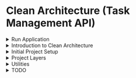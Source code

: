 # Clean Architecture (Task Management API)

<details>
<summary>Run Application</summary>

### Run Client API

```
dotnet run --project src/TaskManagement.Api
```

## How to Push Updates to GitHub

### Pushing To Master/Main Branch using alias

```
gas             # Git add and status
gc "Comment"    # Git Commit Comment
gpo             # Git Push to Origin
```

### How to create a new Feature and Push updates for PR

```
gnewbr  new_feature           # Checkout master, pull master and create a new branch

Do Updates in project
Using a tool like VS Code check updates (Differential) and reverse what we do not need
After we are 100% sure about out updates

gas                                     # Git add and status
gc "Adding new feature"                 # Git Commit Comment
gpo                                     # Git Push to Origin

git remote set-head origin main/master  # if we see any error here  run

pr                                      # To Open a new Pull Request
```

- Here other option a bit quicker

```
gnewbr  new_feature                     # Checkout master, pull master and create a new branch

Do Updates in project
Using a tool like VS Code check updates (Differential) and reverse what we do not need
After we are 100% sure about out updates

gcpr "Adding new feature"               # Add, Commit, and Open a Pull Request
```

</details>

<details>
<summary>Introduction to Clean Architecture</summary>


Clean Architecture is a software design philosophy introduced by Robert C. Martin, also known as Uncle Bob. It emphasizes the separation of concerns and the organization of code in a way that makes it more maintainable, testable, and scalable. The key principles of Clean Architecture include:

### Key Principles

1. **Independence of Frameworks**: The architecture should not be dependent on any external frameworks. Frameworks should be treated as tools rather than part of the core business logic.

2. **Testability**: The design should facilitate easy testing. By isolating the core logic from external dependencies, unit testing becomes straightforward and reliable.

3. **UI Independence**: The user interface should be decoupled from the business logic. This allows for changes in the UI without affecting the underlying system.

4. **Database Independence**: The business logic should not depend on the database. This allows for flexibility in changing or updating the database technology without impacting the core logic.

5. **Separation of Concerns**: The architecture should clearly separate different areas of concern, such as business rules, UI, and data access. This modular approach helps in managing complexity and improving maintainability.

### Structure of Clean Architecture

The structure of Clean Architecture is typically depicted as a series of concentric circles, each representing different layers of the system:

- **Entities (Domain)**: Represent the core business logic and enterprise-wide rules. They are the most inner circle and are independent of any external system.
- **Use Cases (Application)**: Encapsulate the application's business rules and orchestrate the flow of data to and from the entities.
- **Interface Adapters (Presentation)**: Convert data from the use cases to a format suitable for frameworks and external systems such as databases, web, or external APIs.
- **Frameworks and Drivers (Infrastructure)**: The outermost layer includes UI frameworks, databases, and external tools, which interact with the interface adapters.

This layered approach ensures that each part of the system is only aware of the adjacent layers, promoting low coupling and high cohesion. The dependencies point inward, ensuring that high-level policies are not dependent on low-level details.

![alt text](/images/Clean-Architecture-Diagram-Asp-Net.jpg)

Final Result:

![alt text](/images/SwaggerV1.jpg)

</details>

<details>
<summary>Initial Project Setup</summary>

### Create Projects using CLI

Some commands have to execute in Power Shell
```
cd src

dotnet new webapi -controllers -n TaskManagement.Api  
dotnet new classlib -o TaskManagement.Contracts
dotnet new classlib -o TaskManagement.Infrastructure
dotnet new classlib -o TaskManagement.Application
dotnet new classlib -o TaskManagement.Domain

dotnet add TaskManagement.Api reference TaskManagement.Application
dotnet add TaskManagement.Api reference TaskManagement.Contracts
dotnet add TaskManagement.Api reference TaskManagement.Infrastructure
dotnet add TaskManagement.Infrastructure reference TaskManagement.Application
dotnet add TaskManagement.Application reference TaskManagement.Domain

cd..

dotnet new sln --name "TaskManagement"
dotnet sln add (ls -r **/**.csproj)  
dotnet build
```

### Install external libraries

```
cd src

dotnet add TaskManagement.Domain package ErrorOr
dotnet add TaskManagement.Domain package Throw
dotnet add TaskManagement.Domain package Ardalis.SmartEnum
dotnet add TaskManagement.Application package ErrorOr
dotnet add TaskManagement.Application package MediatR
dotnet add TaskManagement.Application package FluentValidation
dotnet add TaskManagement.Application package FluentValidation.AspNetCore
dotnet add TaskManagement.Application package Microsoft.Extensions.DependencyInjection.Abstractions
dotnet add TaskManagement.Infrastructure package Microsoft.EntityFrameworkCore
dotnet add TaskManagement.Infrastructure package Microsoft.EntityFrameworkCore.Sqlite
dotnet add TaskManagement.Infrastructure package Microsoft.EntityFrameworkCore.SqlServer
dotnet add TaskManagement.Api package Microsoft.AspNetCore.OpenApi
dotnet add TaskManagement.Api package Microsoft.EntityFrameworkCore.Design


```

### Setup Entity Framework

- Good resource https://www.entityframeworktutorial.net/efcore/cli-commands-for-ef-core-migration.aspx

- Install entity framework in computer

```
# Install globally in your computer
dotnet tool install --global dotnet-ef --version 8.*

# Create folder migrations in the Infrastructure project
dotnet ef migrations list InitialCreate -p src/TaskManagement.Infrastructure -s src/TaskManagement.Api

# Create Initial **Database** in the **Api** project
dotnet ef database update -p src/TaskManagement.Infrastructure -s src/TaskManagement.Api
```


- Push **Updates to Database** after changes in Clases

```
dotnet ef migrations add XXXNAMEXXX -p src/TaskManagement.Infrastructure -s src/TaskManagement.Api
dotnet ef database update -p src/TaskManagement.Infrastructure -s src/TaskManagement.Api

Example:
dotnet ef migrations add EventsV4 -p src/TaskManagement.Infrastructure -s src/TaskManagement.Api
dotnet ef database update -p src/TaskManagement.Infrastructure -s src/TaskManagement.Api
```



### Test

- We will apply 3 types of testing
    - Unit Testing to Domain
    - Subcutaneous Testing to Application
    - Integration Testing to Api

![alt text](/images/TestingV1.jpg)

#### Unit Testing (Domain)

- For this tests we use **Ubiquitous Language**

```
Go to Root
mkdir tests (same src level)

cd tests
dotnet new classlib -o TestCommon 
dotnet new xunit -o TaskManagement.Domain.UnitTests

dotnet add TaskManagement.Domain.UnitTests package FluentAssertions

cd .. (Root)
dotnet add tests/TestCommon reference src/TaskManagement.Domain
dotnet add tests/TaskManagement.Domain.UnitTests reference tests/TestCommon

# This command only run in PowerShell
dotnet sln add (ls -r **/**.csproj) 

```

#### Unit Testing (Application)

- For this tests we use **Ubiquitous Language**

```
cd tests
dotnet new xunit -o TaskManagement.Application.UnitTests

dotnet add TaskManagement.Application.UnitTests package FluentAssertions
dotnet add TaskManagement.Application.UnitTests package NSubstitute

cd .. (Root)
dotnet add tests/TaskManagement.Application.UnitTests reference src/TaskManagement.Application
dotnet add tests/TaskManagement.Application.UnitTests reference tests/TestCommon
dotnet add tests/TestCommon reference src/TaskManagement.Application

dotnet sln add (ls -r **/**.csproj) # This command only run in PowerShell

```


#### Subcutaneous Testing

- For this tests we use **Use Cases**

```
cd tests
dotnet new xunit -o TaskManagement.Application.SubcutaneousTests

cd .. (Root)
dotnet add tests/TaskManagement.Application.SubcutaneousTests reference tests/TestCommon
dotnet add tests/TaskManagement.Application.SubcutaneousTests reference src/TaskManagement.Api

dotnet add tests/TaskManagement.Application.SubcutaneousTests package Microsoft.AspNetCore.Mvc.Testing
dotnet add tests/TaskManagement.Application.SubcutaneousTests package FluentAssertions
dotnet add tests/TaskManagement.Application.SubcutaneousTests package Microsoft.EntityFrameworkCore.Sqlite

dotnet sln add (ls -r **/**.csproj) # This command only run in PowerShell
```

#### Integration Testing

- For this tests we use **Use Cases**

```
cd tests
dotnet new xunit -o TaskManagement.Api.IntegrationTests

cd .. (Root)
dotnet add tests/TaskManagement.Api.IntegrationTests reference tests/TestCommon
dotnet add tests/TaskManagement.Api.IntegrationTests reference src/TaskManagement.Api

dotnet add tests/TaskManagement.Api.IntegrationTests package Microsoft.AspNetCore.Mvc.Testing
dotnet add tests/TaskManagement.Api.IntegrationTests package FluentAssertions

dotnet sln add (ls -r **/**.csproj) # This command only run in PowerShell
```

</details>


<details>
<summary>Project Layers</summary>

## Domain

The main objectives of this layer is to define the Domain Models, Domain Errors, Execute Business Logic and enforcing Business Rules. We will use **Rich Domain Models** instead of **Anemic Domain Models**

### Ubiquitous Language

1. A User can creates a new Task.
2. A Admin or Task Owner can assigns a Task to a User who becomes the Assignee.
3. The Task Assignee or Admin can changes the Status of the Task.
4. The Admin or Task Owner can changes the Priority Level of the Task.
5. The User(Assignee) can adds a Comment to the Task.
6. The Admin or Task Owner can deletes a Comment.
7. The Admin or Task Owner can assigns a Category to the Task.
8. The Admin or Task Owner can creates a new Category.
9. The User(Assignee) can filter tasks by Category.
10. The User(Assignee) can views detailed information about a Task.
11. The Admin or Task Owner can modifies the Task.
12. The User(Assignee) or Admin can marks the Task as Completed.


Create Folder with domain object name as plural. For example: 

- UnitWorks
    - UnitWork.cs
    - UnitWorksErrors.cs

```
namespace TaskManagement.Domain.WorkItems;

public class WorkItem : Entity
{
    private readonly int maxAttachments = 10;
    private readonly int maxComments = 10;
    private readonly List<Guid> commentIds = [];
    private readonly List<Guid> attachmentIds = [];

    public string Name { get; init; } = null!;
    public string? Description { get; init; } = null!;
}
```

```
using ErrorOr;

namespace TaskManagement.Domain.WorkItems;

public static class WorkItemErrors
{
    public static readonly Error CannotNotHaveName = Error.Validation(
        code: "WorkItem.CannotNotHaveName",
        description: "A task cannot not have name");

    public static readonly Error CannotNotHaveStatus = Error.Validation(
        code: "WorkItem.CannotNotHaveStatus",
        description: "A task cannot not have status");
}
```

## Application Layer (Use Cases)

- This layer is responsile to execute the application Use Cases. In other words is all the actions that the user can do in the system.
- Fetch domain objects.
- Manipulate domain objects.
- We applied the Result Pattern to handle the exceptions
- We applied validation using Fluent Validation


### Use Cases

1. A User creates a new Task by providing a Description, Due Date, Priority Level, and optionally assigning a Category.
2. The Admin or Task Owner assigns a Task to a User who becomes the Assignee responsible for completing the Task.
3. The Task Assignee or Admin changes the Status of the Task (e.g., from To-Do to In Progress).
4. The Admin or Task Owner changes the Priority Level of the Task to reflect its urgency.
5. The User adds a Comment to the Task to provide updates, ask questions, or leave notes.
6. The Admin or original author deletes a Comment if it is outdated or incorrect.
7. The Task Owner or Admin assigns a Category to the Task for organizational purposes.
8. Admin creates a new Category by providing a Name and Description.
9. The User selects a Category to filter and view all Tasks under that Category.
Postconditions: The system displays a list of Tasks associated with the selected Category.
10. The User views detailed information about a Task, including Description, Due Date, Status, Priority Level, Assignee, Comments, and Category.
11. The Task Owner or Admin modifies the Description, Due Date, Priority Level, or Category of the Task.
12. The Task Assignee or Admin marks the Task as Completed.

- For each domain object create a folder with two subfolders Queries and Commands. For example 
    - Tasks Folder
        - Commands.
            - CreateUnitWork
                - CreateUnitWorkCommand.cs
                - CreateUnitWorkCommandHandler.cs
            - DeleteUnitWork
        - Queries
            - GetUnitWork
                - ListUnitWorkCommand.cs
                - ListUnitWorkCommandHandler.cs


```
using ErrorOr;
using MediatR;
using TaskManagement.Domain.WorkItems;

namespace TaskManagement.Application.WorkItems.Commands.CreateWorkItem;

public record CreateWorkItemCommand(string Name, string Description,
    DateTime DueDate, WorkItemStatus TaskStatus,
    Guid CategoryId, Guid UserAssignedToId) : IRequest<ErrorOr<WorkItem>>;
```

```
using ErrorOr;
using MediatR;
using TaskManagement.Application.Common.Interfaces;
using TaskManagement.Domain.WorkItems;


namespace TaskManagement.Application.WorkItems.Commands.CreateWorkItem;

public class CreateTaskCommandHandler(IWorkItemsRepository workItemsRepository,
    ICategoriesRepository categoriesRepository,
    IUsersRepository usersRepository,
    IUnitOfWork unitOfWork) :
    IRequestHandler<CreateWorkItemCommand, ErrorOr<WorkItem>>
{
    public async Task<ErrorOr<WorkItem>> Handle(
        CreateWorkItemCommand request, CancellationToken cancellationToken)
    {
        var category = await categoriesRepository.GetByIdAsync(request.CategoryId);
        var assignedUser = await usersRepository.GetByIdAsync(request.UserAssignedToId);

        if (category is null)
        {
            return WorkItemErrors.CategoryNotFound;
        }
        if (assignedUser is null)
        {
            return WorkItemErrors.AssignedUserNotFound;
        }

        var task = new WorkItem(
            name: request.Name, description: request.Description,
            dueDate: request.DueDate, workItemStatus: request.TaskStatus,
            categoryId: request.CategoryId,
            categoryName: category.Name,
            assignedToId: request.UserAssignedToId,
            assignedToName: assignedUser.Name);

        await workItemsRepository.AddWorkItemAsync(task);
        await unitOfWork.CommitChangesAsync();

        return task;
    }
}
```

### Implementing Repository Pattern
In the **Application Project** create a Common folder

- Common
    - Interfaces
        - IUnitWorkRepository.cs
        - IUnitOfQWork.cs

```
using TaskManagement.Domain.WorkItems;

namespace TaskManagement.Application.Common.Interfaces;

public interface IWorkItemsRepository
{
    Task AddWorkItemAsync(WorkItem workItem);
    Task<WorkItem?> GetByIdAsync(Guid workItemId);
    Task<List<WorkItem>> GetAllAsync();
    Task UpdateWorkItemAsync(WorkItem workItem);
    Task<bool> ExistsAsync(Guid id);
    Task RemoveWorkItemAsync(WorkItem workItem);
    Task<List<WorkItem>> GetWorkItemsByCategoryIdAsync(Guid categoryId);
    Task RemoveRangeAsync(List<WorkItem> workItems);
}
```

```
namespace TaskManagement.Application.Common.Interfaces;

public interface IUnitOfWork
{
    Task CommitChangesAsync();
}
```

## Presentation Layer

We have 2 projects in this layer **Contracts Project** and **API Project**.

### Contracts

- Create Contracts Project independent to be able to publish to Nuget for the Client. We use this project to have a common language between the **Presentation Layer** and the **Application Layer**

- WorkItems
    - CreateWorkItemRequest.cs
    - WorkItemResponse.cs

- Create class CreateWorkItemRequest.cs

```
namespace TaskManagement.Contracts.WorkItems;

public record CreateWorkItemRequest(
    string Name,
    string Description,
    DateTime DueDate,
    WorkItemStatus WorkItemStatus,
    Guid CategoryId,
    Guid UserAssignedToId);
```

- Create class WorkItemReponse.cs
```
namespace TaskManagement.Contracts.WorkItems;

public record WorkItemResponse(
    Guid Id,
    string Name,
    string Description,
    DateTime DueDate,
    string Status,
    string? CategoryName);

```

### API

The API layer will need to use classes from the **Infrastructure Layer** and the **Application Layer** for this we can use **Dependency Injection** and add each class to the Program.cs class or we can create a class DependencyInjection.cs in each Project **(Infrastructure and Application)** and add these 2 classes to Program.cs. In this way the Infrastructure Project and the Application Project are independent of the API.

- Define EndPoints
  - Post Task
  - Post User
  - Post Category
  - Post Comment

- Controllers
    - ApiController.cs
    - TasksController.cs

- ApiController.cs
```
using ErrorOr;
using Microsoft.AspNetCore.Mvc;
using Microsoft.AspNetCore.Mvc.ModelBinding;

namespace TaskManagement.Api.Controllers;

[ApiController]
public class ApiController : ControllerBase
{
    protected IActionResult Problem(List<Error> errors)
    {
        if (errors.Count is 0)
        {
            return Problem();
        }

        if (errors.All(error => error.Type == ErrorType.Validation))
        {
            return ValidationProblem(errors);
        }

        return Problem(errors[0]);
    }

    protected IActionResult Problem(Error error)
    {
        var statusCode = error.Type switch
        {
            ErrorType.Conflict => StatusCodes.Status409Conflict,
            ErrorType.Validation => StatusCodes.Status400BadRequest,
            ErrorType.NotFound => StatusCodes.Status404NotFound,
            _ => StatusCodes.Status500InternalServerError,
        };

        return Problem(statusCode: statusCode, detail: error.Description);
    }

    protected IActionResult ValidationProblem(List<Error> errors)
    {
        var modelStateDictionary = new ModelStateDictionary();

        foreach (var error in errors)
        {
            modelStateDictionary.AddModelError(
                error.Code,
                error.Description);
        }

        return ValidationProblem(modelStateDictionary);
    }
}
```

- TasksController.cs
```
using ErrorOr;
using TaskManagement.Application.Tasks.Commands.CreateTask;
using TaskManagement.Contracts.Tasks;
using MediatR;
using Microsoft.AspNetCore.Mvc;

namespace TaskManagement.Api.Controllers;

[Route("tasks")]
public class TasksController : ApiController
{
    private readonly ISender _mediator;

    public TasksController(ISender mediator)
    {
        _mediator = mediator;
    }

    [HttpPost]
    public async Task<IActionResult> CreateTask(
        CreateTaskRequest request)
    {
        var command = new CreateTaskCommand(
            request.Name);

        var createTaskResult = await _mediator.Send(command);
        return createTaskResult.MatchFirst(
            task => Ok(new TaskResponse(task.Id, task.Name)),
            error => Problem(error));
    }
}
```

## Infrastructure Layer

- In this layer we implements all the repositories interfaces that we define in the **Application Layer**
- Interacting with the persistence solution
- Interacting with other services (web clients, message brokers, etc)
- Interacting with the underlying machine (system clock, files, etc)
- Identity concerns

- Create a Common --> Persistnce Folder

    - Common
        - Persistence
            - FluentApiExtension.cs
            - TaskManagementDbContext.cs

- TaskManagementDbContext
```
using System.Reflection;
using MediatR;
using Microsoft.AspNetCore.Http;
using Microsoft.EntityFrameworkCore;
using TaskManagement.Application.Common.Interfaces;
using TaskManagement.Domain.Attachments;
using TaskManagement.Domain.Categories;
using TaskManagement.Domain.Comments;
using TaskManagement.Domain.Common;
using TaskManagement.Domain.Users;
using TaskManagement.Domain.WorkItems;

namespace TaskManagement.Infrastructure.Common.Persistence;

public class TaskManagementDbContext(
    DbContextOptions options,
    IHttpContextAccessor httpContextAccessor,
    IPublisher publisher) : DbContext(options), IUnitOfWork
{
    private readonly IHttpContextAccessor httpContextAccessor = httpContextAccessor;
    private readonly List<AuditEntry> auditEntriesList = [];
    public DbSet<WorkItem> WorkItems { get; set; } = null!;
    public DbSet<Category> Categories { get; set; } = null!;
    public DbSet<Attachment> Attachments { get; set; } = null!;
    public DbSet<User> Users { get; set; } = null!;
    public DbSet<Comment> Comments { get; set; } = null!;
    public DbSet<AuditEntry> AuditEntries { get; set; } = null!;

    public async Task CommitChangesAsync()
    {
        // get hold of all the domain events
        var domainEvents = ChangeTracker.Entries<Entity>()
            .Select(entry => entry.Entity.PopDomainEvents())
            .SelectMany(x => x)
            .ToList();
        // // store them in the http context for later if user is waiting online
        if (IsUserWaitingOnline())
        {
            AddDomainEventsToOfflineProcessingQueue(domainEvents);
        }
        else
        {
            await PublishDomainEvents(publisher, domainEvents);
        }
        await SaveChangesAsync();
    }

    private void AddDomainEventsToOfflineProcessingQueue(List<IDomainEvent> domainEvents)
    {
        // fetch queue from http context or create a new queue if it doesn't exist
        var domainEventsQueue = httpContextAccessor.HttpContext!.Items
            .TryGetValue("DomainEventsQueue", out var value) && value is Queue<IDomainEvent> existingDomainEvents
                ? existingDomainEvents
                : new Queue<IDomainEvent>();

        // add the domain events to the end of the queue
        domainEvents.ForEach(domainEventsQueue.Enqueue);

        // store the queue in the http context
        httpContextAccessor.HttpContext!.Items["DomainEventsQueue"] = domainEventsQueue;
    }
    protected override void OnModelCreating(ModelBuilder modelBuilder)
    {
        modelBuilder.ApplyConfigurationsFromAssembly(Assembly.GetExecutingAssembly());
        base.OnModelCreating(modelBuilder);
    }

    protected override void OnConfiguring(DbContextOptionsBuilder optionsBuilder)
    {
        optionsBuilder.AddInterceptors(new AuditInterceptor(auditEntriesList));
        base.OnConfiguring(optionsBuilder);
    }

    private bool IsUserWaitingOnline() => httpContextAccessor.HttpContext is not null;

    private static async Task PublishDomainEvents(IPublisher _publisher, List<IDomainEvent> domainEvents)
    {
        foreach (var domainEvent in domainEvents)
        {
            await _publisher.Publish(domainEvent);
        }
    }
}
```

- Create Tasks --> Persistence Folder
    - WorkItems
        - Persistence
            - WorkItemRepository.cs

- WorkItemRepository.cs
```
using Microsoft.EntityFrameworkCore;
using TaskManagement.Application.Common.Interfaces;
using TaskManagement.Infrastructure.Common.Persistence;
using TaskManagement.Domain.WorkItems;

namespace TaskManagement.Infrastructure.WorkItems.Persistence;

public class WorkItemsRepository(TaskManagementDbContext dbContext) : IWorkItemsRepository
{
    private readonly TaskManagementDbContext dbContext = dbContext;

    public async Task AddWorkItemAsync(WorkItem workItem) => await dbContext.WorkItems.AddAsync(workItem);

    public Task<bool> ExistsAsync(Guid id) => throw new NotImplementedException();

    public async Task<List<WorkItem>> GetAllAsync() => await dbContext.WorkItems.ToListAsync();

    public async Task<WorkItem?> GetByIdAsync(Guid workItemId) => await dbContext.WorkItems.FirstOrDefaultAsync(workItem => workItem.Id == workItemId);

    public Task UpdateWorkItemAsync(WorkItem workItem)
    {
        dbContext.WorkItems.Update(workItem);
        return Task.CompletedTask;
    }

    Task IWorkItemsRepository.RemoveWorkItemAsync(WorkItem workItem)
    {
        dbContext.WorkItems.Remove(workItem);
        return Task.CompletedTask;
    }

    public async Task<List<WorkItem>> GetWorkItemsByCategoryIdAsync(Guid categoryId) => await dbContext.WorkItems.Where(workItem => workItem.CategoryId == categoryId).ToListAsync();
    public Task RemoveRangeAsync(List<WorkItem> workItems)
    {
        dbContext.RemoveRange(workItems);

        return Task.CompletedTask;
    }
}
```

- Create a file to handle Dependency Injection for the API (DependencyInjection.cs)
```
using Microsoft.EntityFrameworkCore;
using Microsoft.Extensions.Configuration;
using Microsoft.Extensions.DependencyInjection;
using TaskManagement.Application.Common.Interfaces;
using TaskManagement.Infrastructure.Attachments.Persistence;
using TaskManagement.Infrastructure.Categories.Persistence;
using TaskManagement.Infrastructure.Comments.Persistence;
using TaskManagement.Infrastructure.Common.Persistence;
using TaskManagement.Infrastructure.WorkItems.Persistence;
using TaskManagement.Infrastructure.Users.Persistence;

namespace TaskManagement.Infrastructure;

public static class DependencyInjection
{
    public static IServiceCollection AddInfrastructure(this IServiceCollection services, IConfiguration configuration) => services.AddPersistence(configuration);

    public static IServiceCollection AddPersistence(this IServiceCollection services, IConfiguration configuration)
    {
        var connectionString = configuration.GetConnectionString("ProjectContext");
        services.AddDbContext<TaskManagementDbContext>(options =>
            options.UseSqlServer(connectionString));
        // services.AddDbContext<TaskManagementDbContext>(options =>
        //     options.AddInterceptors(new AuditInterceptor()));
        services.AddKeyedScoped<List<AuditEntry>>("Audit", (_, _) => new());

        services.AddScoped<IWorkItemsRepository, WorkItemsRepository>();
        services.AddScoped<ICommentsRepository, CommentsRepository>();
        services.AddScoped<ICategoriesRepository, CategoriesRepository>();
        services.AddScoped<IAttachmentsRepository, AttachmentsRepository>();
        services.AddScoped<IUsersRepository, UsersRepository>();
        services.AddScoped<IUnitOfWork>(serviceProvider => serviceProvider.GetRequiredService<TaskManagementDbContext>());

        return services;
    }
}
```
- To Add **Middleware** for applying Eventual Consistency

```
using TaskManagement.Infrastructure.Common.Middleware;
using Microsoft.AspNetCore.Builder;

namespace TaskManagement.Infrastructure;

public static class RequestPipeline
{
    public static IApplicationBuilder AddInfrastructureMiddleware(this IApplicationBuilder builder)
    {
        builder.UseMiddleware<EventualConsistencyMiddleware>();

        return builder;
    }
}
```

</details>

<details>
<summary>Utilities</summary>

## Manual Testing API (Option 1)

- Create requests folder in Root project
- Create folder (plural) for each domain class
- Create http file CreateTask.http

```
@HostAddress = http://localhost:5205

POST {{HostAddress}}/tasks/
Content-Type: application/json

{
  "Name": "Ta",
  "CategoryId": "97620830-4908-4c50-8b72-0fcfa09da742",
  "DueDate": "2024-12-31",
  "Status": "NotStarted"
}
```

## Manual Testing API (Option 2)

- Install Thundar Client in VS Code
- Under Env Tab 2 variables for local testing and azure testing
- Under Collections Tab create collection for InsertSampleData, Queries and Update
- In each collection create new requests
- We can export or import these files to have a copy

![alt text](/images/ThunderClientV1.jpg)


## How CI/CD is implemented

### 1. Setup: PR Verify Workflow

The PR Verify workflow verifies the application on pull requests to the master branch by:
Checking out the repository.
Setting up .NET Core SDK.
Building the application and verifying code format changes.
This PR Verify workflow is well-suited for running lightweight checks before merging to the master branch.

```
name: PR Verify

on:
  pull_request:
    branches: ["master"]

jobs:
  build:
    name: PR Verify
    runs-on: ubuntu-latest

    steps:
      - name: Checkout repo
        uses: actions/checkout@v4

      - name: Set up .NET Core
        uses: actions/setup-dotnet@v4
        with:
          dotnet-version: 8.0

      - name: dotnet build
        run: dotnet build --configuration Release

      # - name: dotnet test 1
      #   run: dotnet test --configuration Release --no-build

      - name: dotnet format
        run: dotnet format -v detailed --verify-no-changes

```

### 2. CI Workflow Configuration

This CI workflow runs on every push to the master branch and includes:
Build and Publish: The application is built, and the output is published in a publish folder.
Artifact Upload: Uploads the dotnet-artifact artifact for deployment and generates a SQL migration script for Entity Framework, saved as sql-script-updates.

```
name: CI

on:
  push:
    branches: [master]
  workflow_dispatch:

permissions:
  id-token: write
  pull-requests: write
  contents: read

jobs:
  build_and_test:
    name: CI
    runs-on: ubuntu-latest

    steps:
      - name: Checkout repo
        uses: actions/checkout@v4

        # Set up .NET Core SDK
      - name: Set up .NET Core
        uses: actions/setup-dotnet@v4
        with:
          dotnet-version: 8.0

        # Create an artifact in folder publish
      - name: dotnet publish
        run: dotnet publish ./src/TaskManagement.Api/TaskManagement.Api.csproj -c Release -o ./publish

        # Upload the artifact to be used in deployment with Name dotnet-artifact
      - name: Upload artifact
        uses: actions/upload-artifact@v4
        with:
          name: dotnet-artifact
          path: publish/

        # Install EF Core Tools  
      - name: Install EntityFrameworkCore Tools
        run: |
          dotnet new tool-manifest
          dotnet tool install dotnet-ef

        # Generate EF Core Migration Script in folder publish/sql 
      - name: Generate EF Core Migration Script
        run:
          dotnet ef migrations script --idempotent --no-build --configuration Release --output publish/sql/sql-script.sql --context TaskManagementDbContext --project src/TaskManagement.Infrastructure -s src/TaskManagement.Api           

        # Upload the migration script to be used in deployment with Name sql-script-updates
      - uses: actions/upload-artifact@v4
        with:
          name: sql-script-updates
          path: publish/sql/sql-script.sql

  deploy_dev:
    name: Deploy Dev
    needs: build_and_test
    uses: ./.github/workflows/step-deploy.yml
    with:
      env: dev
      artifact_name: dotnet-artifact
      sql_artifact_name: sql-script-updates
      resource_group_name: gr-taskmanagement-dev
      app_service_name: app-taskmanagement-sandropucp-dev
      app_service_slot_name: slot
    secrets: inherit # Note: use GH Environment Secrets if using a Pro/Enterprise version of GH

```

### 3. Azure Deployment via Step-deploy Workflow

The deploy_dev job initiates a deployment to Azure, depending on build_and_test to ensure that the app is ready and artifacts are available.
Here’s a streamlined process for deployment:
App Service Configuration: In Azure, configure the App Service and slots (like dev or slot) based on environment.
Deploy Using GitHub Secrets: Use GitHub Secrets to securely manage Azure credentials (AZURE_CLIENT_ID, AZURE_CLIENT_SECRET, etc.) to avoid exposing sensitive data.

## How to Handle Validation

- For validation we use FluentValidation library. We applied validation in the Application layer
- For each command that we want to validate we create a class to validate the command
- After we register all these validations in the DependencyInjection file

- Here is an example of how we register all the validations
```
using FluentValidation;
using Microsoft.Extensions.DependencyInjection;
using TaskManagement.Application.Common.Behaviors;

namespace TaskManagement.Application;

public static class DependencyInjection
{
    public static IServiceCollection AddApplication(this IServiceCollection services)
    {
        services.AddMediatR(options =>
        {
            options.RegisterServicesFromAssemblyContaining(typeof(DependencyInjection));

            options.AddOpenBehavior(typeof(ValidationBehavior<,>));
        });

        services.AddValidatorsFromAssemblyContaining(typeof(DependencyInjection));
        return services;
    }
}

````

- Here is an example of a command validation
```
using FluentValidation;
using TaskManagement.Application.Comments.Commands.CreateComment;

namespace TaskManagement.Application.Users.Commands.CreateTask;

public class CreateCommentCommandValidator : AbstractValidator<CreateCommentCommand>
{
    public CreateCommentCommandValidator()
    {
        RuleFor(x => x.CommentText)
            .NotEmpty()
            .MinimumLength(3)
            .MaximumLength(50);
        RuleFor(x => x.WorkItemId)
            .NotEmpty();
        RuleFor(x => x.UserId)
            .NotEmpty();
    }
}

````


</details>



<details>
<summary>TODO</summary>


## How to Handle Eventual Consistency with Events

## How to add Audit to record changes to database

## Deployment to Azure

### Azure Interface

### Infrastructure As Code (Bicep)

## How to Handle Security

</details>
